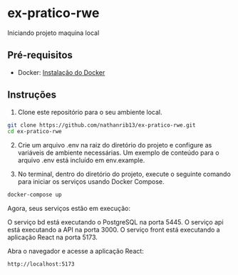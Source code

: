 # ex-pratico-rwe

Iniciando projeto maquina local

## Pré-requisitos

- Docker: [Instalação do Docker](https://docs.docker.com/get-docker/)

## Instruções

1. Clone este repositório para o seu ambiente local.

```bash
git clone https://github.com/nathanrib13/ex-pratico-rwe.git
cd ex-pratico-rwe
```

2. Crie um arquivo .env na raiz do diretório do projeto e configure as variáveis de ambiente necessárias. Um exemplo de conteúdo para o arquivo .env está incluído em env.example.


3. No terminal, dentro do diretório do projeto, execute o seguinte comando para iniciar os serviços usando Docker Compose.
```bash
docker-compose up
```
Agora, seus serviços estão em execução:

O serviço bd está executando o PostgreSQL na porta 5445.
O serviço api está executando a API na porta 3000.
O serviço front está executando a aplicação React na porta 5173.


Abra o navegador e acesse a aplicação React:
```bash
http://localhost:5173
```
